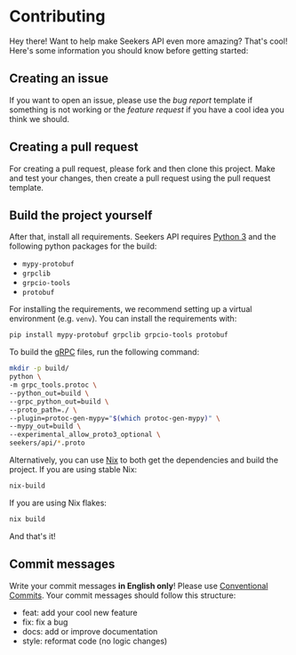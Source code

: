 # Contributing

Hey there! Want to help make Seekers API even more amazing? That's cool! Here's some information you should know before getting started:

## Creating an issue

If you want to open an issue, please use the _bug report_ template if something is not working or the _feature request_ if you have a cool idea you think we should.

## Creating a pull request

For creating a pull request, please fork and then clone this project. Make and test your changes, then create a pull request using the pull request template.

## Build the project yourself

After that, install all requirements. Seekers API requires [Python 3](https://www.python.org/downloads/) and the following python packages for the build:

- `mypy-protobuf`
- `grpclib`
- `grpcio-tools`
- `protobuf`

For installing the requirements, we recommend setting up a virtual environment (e.g. `venv`).
You can install the requirements with:

```sh
pip install mypy-protobuf grpclib grpcio-tools protobuf
```

To build the [gRPC](https://grpc.io/) files, run the following command:

```sh
mkdir -p build/
python \
-m grpc_tools.protoc \
--python_out=build \
--grpc_python_out=build \
--proto_path=./ \
--plugin=protoc-gen-mypy="$(which protoc-gen-mypy)" \
--mypy_out=build \
--experimental_allow_proto3_optional \
seekers/api/*.proto
```

Alternatively, you can use [Nix](https://nixos.org/) to both get the dependencies and build the project.
If you are using stable Nix:

```sh
nix-build
```

If you are using Nix flakes:

```sh
nix build
```

And that's it!

## Commit messages

Write your commit messages **in English only**! Please use [Conventional Commits](https://www.conventionalcommits.org/en/v1.0.0/).
Your commit messages should follow this structure:

- feat: add your cool new feature
- fix: fix a bug
- docs: add or improve documentation
- style: reformat code (no logic changes)
